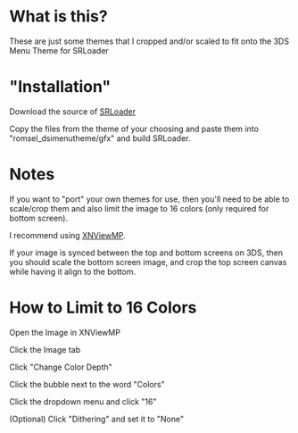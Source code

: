 # What is this?
These are just some themes that I cropped and/or scaled to fit onto the 3DS Menu Theme for SRLoader

# "Installation"
Download the source of [SRLoader](https://github.com/Robz8/SRLoader)

Copy the files from the theme of your choosing and paste them into "romsel_dsimenutheme/gfx" and build SRLoader.

# Notes
If you want to "port" your own themes for use, then you'll need to be able to scale/crop them and also limit the image to 16 colors (only required for bottom screen).

I recommend using [XNViewMP](https://www.xnview.com/en/xnviewmp/).

If your image is synced between the top and bottom screens on 3DS, then you should scale the bottom screen image, and crop the top screen canvas while having it align to the bottom.

# How to Limit to 16 Colors
Open the Image in XNViewMP

Click the Image tab

Click "Change Color Depth"

Click the bubble next to the word "Colors"

Click the dropdown menu and click "16"

(Optional) Click "Dithering" and set it to "None"

